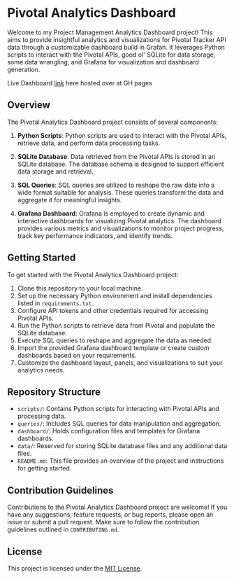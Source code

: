 # Pivotal Analytics Dashboard

Welcome to my Project Management Analytics Dashboard project! This aims to provide insightful analytics and visualizations for Pivotal Tracker API data through a customizable dashboard build in Grafan. It leverages Python scripts to interact with the Pivotal APIs, good ol' SQLite for data storage, some data wrangling, and Grafana for visualization and dashboard generation.

Live Dashboard [link](https://andrekef.github.io/dashboards_demo.github.io/) here hosted over at GH pages

## Overview

The Pivotal Analytics Dashboard project consists of several components:

1. **Python Scripts**: Python scripts are used to interact with the Pivotal APIs, retrieve data, and perform data processing tasks.
   
2. **SQLite Database**: Data retrieved from the Pivotal APIs is stored in an SQLite database. The database schema is designed to support efficient data storage and retrieval.

3. **SQL Queries**: SQL queries are utilized to reshape the raw data into a wide format suitable for analysis. These queries transform the data and aggregate it for meaningful insights.

4. **Grafana Dashboard**: Grafana is employed to create dynamic and interactive dashboards for visualizing Pivotal analytics. The dashboard provides various metrics and visualizations to monitor project progress, track key performance indicators, and identify trends.

## Getting Started

To get started with the Pivotal Analytics Dashboard project:

1. Clone this repository to your local machine.
2. Set up the necessary Python environment and install dependencies listed in `requirements.txt`.
3. Configure API tokens and other credentials required for accessing Pivotal APIs.
4. Run the Python scripts to retrieve data from Pivotal and populate the SQLite database.
5. Execute SQL queries to reshape and aggregate the data as needed.
6. Import the provided Grafana dashboard template or create custom dashboards based on your requirements.
7. Customize the dashboard layout, panels, and visualizations to suit your analytics needs.

## Repository Structure

- `scripts/`: Contains Python scripts for interacting with Pivotal APIs and processing data.
- `queries/`: Includes SQL queries for data manipulation and aggregation.
- `dashboard/`: Holds configuration files and templates for Grafana dashboards.
- `data/`: Reserved for storing SQLite database files and any additional data files.
- `README.md`: This file provides an overview of the project and instructions for getting started.

## Contribution Guidelines

Contributions to the Pivotal Analytics Dashboard project are welcome! If you have any suggestions, feature requests, or bug reports, please open an issue or submit a pull request. Make sure to follow the contribution guidelines outlined in `CONTRIBUTING.md`.

## License

This project is licensed under the [MIT License](LICENSE).
